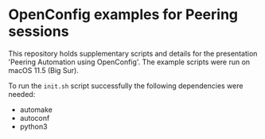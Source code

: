 # OpenConfig examples for Peering sessions

This repository holds supplementary scripts and details for the presentation 'Peering Automation using OpenConfig'. The example scripts were run on macOS 11.5 (Big Sur).

To run the `init.sh` script successfully the following dependencies were needed: 
- automake
- autoconf
- python3